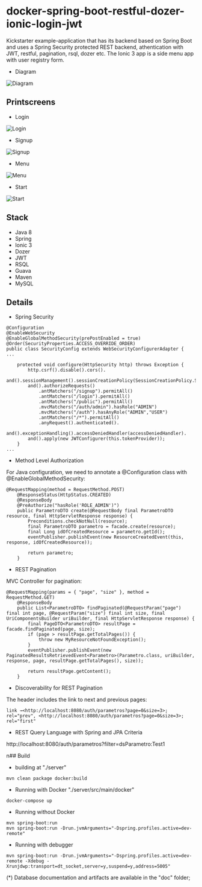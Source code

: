 # docker-spring-boot-restful-dozer-ionic-login-jwt

Kickstarter example-application that has its backend based on Spring Boot and uses a Spring Security protected REST backend, athentication with JWT, restful, pagination, rsql, dozer etc. The Ionic 3 app is a side menu app with user registry form.

- Diagram

![Diagram](img/diagram.png)

## Printscreens
 
* Login

![Login](img/login.png)

* Signup

![Signup](img/signup.png)

* Menu

![Menu](img/menu.png)

* Start

![Start](img/start.png)
    
## Stack

* Java 8
* Spring
* Ionic 3
* Dozer
* JWT
* RSQL
* Guava
* Maven
* MySQL

## Details


- Spring Security 

````
@Configuration
@EnableWebSecurity
@EnableGlobalMethodSecurity(prePostEnabled = true)
@Order(SecurityProperties.ACCESS_OVERRIDE_ORDER)
public class SecurityConfig extends WebSecurityConfigurerAdapter {
...

	protected void configure(HttpSecurity http) throws Exception {
		http.csrf().disable().cors().
		and().sessionManagement().sessionCreationPolicy(SessionCreationPolicy.STATELESS).
		and().authorizeRequests()
			.antMatchers("/signup").permitAll()
			.antMatchers("/login").permitAll()
			.antMatchers("/public").permitAll()
			.mvcMatchers("/auth/admin").hasRole("ADMIN")
	        .mvcMatchers("/auth").hasAnyRole("ADMIN","USER")
	        .antMatchers("/*").permitAll()
			.anyRequest().authenticated().
		and().exceptionHandling().accessDeniedHandler(accessDeniedHandler).
		and().apply(new JWTConfigurer(this.tokenProvider));
	}
...
````

- Method Level Authorization

For Java configuration, we need to annotate a @Configuration class with @EnableGlobalMethodSecurity:

````
@RequestMapping(method = RequestMethod.POST)
    @ResponseStatus(HttpStatus.CREATED)
    @ResponseBody
    @PreAuthorize("hasRole('ROLE_ADMIN')")
    public ParametroDTO create(@RequestBody final ParametroDTO resource, final HttpServletResponse response) {
        Preconditions.checkNotNull(resource);
        final ParametroDTO parametro = facade.create(resource);
        final Long idOfCreatedResource = parametro.getId();
        eventPublisher.publishEvent(new ResourceCreatedEvent(this, response, idOfCreatedResource));

        return parametro;
    }
````

- REST Pagination

MVC Controller for pagination:

````
@RequestMapping(params = { "page", "size" }, method = RequestMethod.GET)
    @ResponseBody
    public List<ParametroDTO> findPaginated(@RequestParam("page") final int page, @RequestParam("size") final int size, final UriComponentsBuilder uriBuilder, final HttpServletResponse response) {
        final PageDTO<ParametroDTO> resultPage = facade.findPaginated(page, size);
        if (page > resultPage.getTotalPages()) {
            throw new MyResourceNotFoundException();
        }
        eventPublisher.publishEvent(new PaginatedResultsRetrievedEvent<Parametro>(Parametro.class, uriBuilder, response, page, resultPage.getTotalPages(), size));

        return resultPage.getContent();
    }
````

- Discoverability for REST Pagination

The header includes the link to next and previous pages:

````
link →<http://localhost:8080/auth/parametros?page=0&size=3>; rel="prev", <http://localhost:8080/auth/parametros?page=0&size=3>; rel="first"
````

- REST Query Language with Spring and JPA Criteria

http://localhost:8080/auth/parametros?filter=dsParametro:Test1

n## Build


- building at "./server"
````
mvn clean package docker:build
````

- Running with Docker "./server/src/main/docker"
````
docker-compose up
````

- Running without Docker
````
mvn spring-boot:run
mvn spring-boot:run -Drun.jvmArguments="-Dspring.profiles.active=dev-remote"
````

- Running with debugger
````
mvn spring-boot:run -Drun.jvmArguments="-Dspring.profiles.active=dev-remote -Xdebug -Xrunjdwp:transport=dt_socket,server=y,suspend=y,address=5005"
````

(*) Database documentation and artifacts are available in the "doc" folder;
